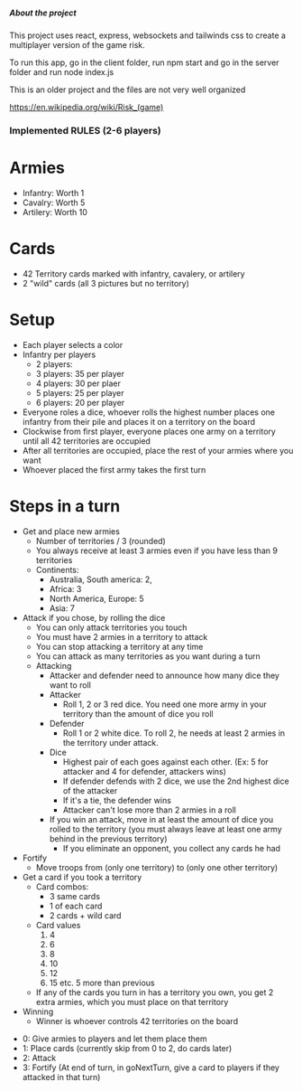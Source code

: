 ##### About the project

This project uses react, express, websockets and tailwinds css to create a multiplayer version of the game risk.

To run this app, go in the client folder, run npm start and go in the server folder and run node index.js

This is an older project and the files are not very well organized

https://en.wikipedia.org/wiki/Risk_(game)

### Implemented RULES (2-6 players)

# Armies
- Infantry: Worth 1
- Cavalry: Worth 5
- Artilery: Worth 10

# Cards
- 42 Territory cards marked with infantry, cavalery, or artilery
- 2 "wild" cards (all 3 pictures but no territory)

# Setup
- Each player selects a color
- Infantry per players
    - 2 players: 
    - 3 players: 35 per player
    - 4 players: 30 per plaer
    - 5 players: 25 per player
    - 6 players: 20 per player
- Everyone roles a dice, whoever rolls the highest number places one infantry from their pile and places it on a territory on the board
- Clockwise from first player, everyone places one army on a territory until all 42 territories are occupied
- After all territories are occupied, place the rest of your armies where you want
- Whoever placed the first army takes the first turn

# Steps in a turn
- Get and place new armies
    - Number of territories / 3 (rounded)
    - You always receive at least 3 armies even if you have less than 9 territories
    - Continents:
        - Australia, South america: 2,
        - Africa: 3
        - North America, Europe: 5
        - Asia: 7
- Attack if you chose, by rolling the dice
    - You can only attack territories you touch
    - You must have 2 armies in a territory to attack
    - You can stop attacking a territory at any time
    - You can attack as many territories as you want during a turn
    - Attacking
        - Attacker and defender need to announce how many dice they want to roll
        - Attacker
            - Roll 1, 2 or 3 red dice. You need one more army in your territory than the amount of dice you roll
        - Defender
            - Roll 1 or 2 white dice. To roll 2, he needs at least 2 armies in the territory under attack.
        - Dice
            - Highest pair of each goes against each other. (Ex: 5 for attacker and 4 for defender, attackers wins)
            - If defender defends with 2 dice, we use the 2nd highest dice of the attacker
            - If it's a tie, the defender wins
            - Attacker can't lose more than 2 armies in a roll
        - If you win an attack, move in at least the amount of dice you rolled to the territory (you must always leave at least one army behind in the previous territory)
            - If you eliminate an opponent, you collect any cards he had
- Fortify
    - Move troops from (only one territory) to (only one other territory)
- Get a card if you took a territory
    - Card combos:
        - 3 same cards
        - 1 of each card
        - 2 cards + wild card
    - Card values
        1. 4
        2. 6
        3. 8
        4. 10
        5. 12
        6. 15
        etc. 5 more than previous
    - If any of the cards you turn in has a territory you own, you get 2 extra armies, which you must place on that territory
- Winning
    - Winner is whoever controls 42 territories on the board


<!-- TURN STEPS -->
- 0: Give armies to players and let them place them
- 1: Place cards (currently skip from 0 to 2, do cards later)
- 2: Attack
- 3: Fortify
(At end of turn, in goNextTurn, give a card to players if they attacked in that turn)